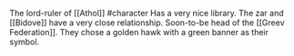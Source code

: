 The lord-ruler of [[Athol]]
#character
Has a very nice library.
The zar and [[Bidove]] have a very close relationship.
Soon-to-be head of the [[Greev Federation]]. They chose a golden hawk with a green banner as their symbol.